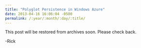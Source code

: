 ```yaml
---
title: "Polyglot Persistence in Windows Azure"
date: 2013-04-16 16:06:04 -0500
permalink: /:year/:month/:day/:title/
---
```


This post will be restored from archives soon.  Please check back.

-Rick